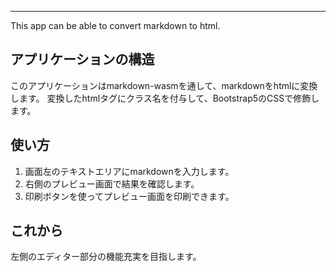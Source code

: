 ***
This app can be able to convert markdown to html.

## アプリケーションの構造
このアプリケーションはmarkdown-wasmを通して、markdownをhtmlに変換します。
変換したhtmlタグにクラス名を付与して、Bootstrap5のCSSで修飾します。

## 使い方
1. 画面左のテキストエリアにmarkdownを入力します。
2. 右側のプレビュー画面で結果を確認します。
3. 印刷ボタンを使ってプレビュー画面を印刷できます。

## これから
左側のエディター部分の機能充実を目指します。

